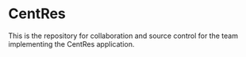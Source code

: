 # CentRes
This is the repository for collaboration and source control for the team implementing the CentRes application.
